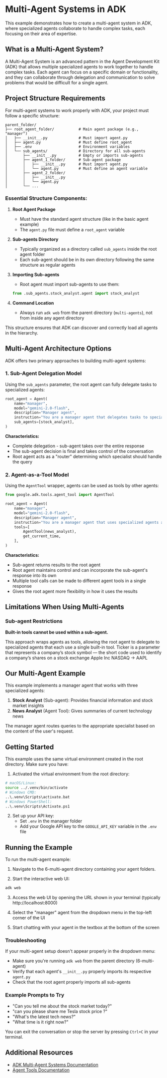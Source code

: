 # Multi-Agent Systems in ADK

This example demonstrates how to create a multi-agent system in ADK, where specialized agents collaborate to handle complex tasks, each focusing on their area of expertise.

## What is a Multi-Agent System?

A Multi-Agent System is an advanced pattern in the Agent Development Kit (ADK) that allows multiple specialized agents to work together to handle complex tasks. Each agent can focus on a specific domain or functionality, and they can collaborate through delegation and communication to solve problems that would be difficult for a single agent.

## Project Structure Requirements

For multi-agent systems to work properly with ADK, your project must follow a specific structure:

```
parent_folder/
├── root_agent_folder/           # Main agent package (e.g., "manager")
│   ├── __init__.py              # Must import agent.py
│   ├── agent.py                 # Must define root_agent
│   ├── .env                     # Environment variables
│   └── sub_agents/              # Directory for all sub-agents
│       ├── __init__.py          # Empty or imports sub-agents
│       ├── agent_1_folder/      # Sub-agent package
│       │   ├── __init__.py      # Must import agent.py
│       │   └── agent.py         # Must define an agent variable
│       ├── agent_2_folder/
│       │   ├── __init__.py
│       │   └── agent.py
│       └── ...
```

### Essential Structure Components:

1. **Root Agent Package**
   - Must have the standard agent structure (like in the basic agent example)
   - The `agent.py` file must define a `root_agent` variable

2. **Sub-agents Directory**
   - Typically organized as a directory called `sub_agents` inside the root agent folder
   - Each sub-agent should be in its own directory following the same structure as regular agents

3. **Importing Sub-agents**
   - Root agent must import sub-agents to use them:
   ```python
   from .sub_agents.stock_analyst.agent import stock_analyst
   ```

4. **Command Location**
   - Always run `adk web` from the parent directory (`multi-agents`), not from inside any agent directory

This structure ensures that ADK can discover and correctly load all agents in the hierarchy.

## Multi-Agent Architecture Options

ADK offers two primary approaches to building multi-agent systems:

### 1. Sub-Agent Delegation Model

Using the `sub_agents` parameter, the root agent can fully delegate tasks to specialized agents:

```python
root_agent = Agent(
    name="manager",
    model="gemini-2.0-flash",
    description="Manager agent",
    instruction="You are a manager agent that delegates tasks to specialized agents...",
    sub_agents=[stock_analyst],
)
```

**Characteristics:**
- Complete delegation - sub-agent takes over the entire response
- The sub-agent decision is final and takes control of the conversation
- Root agent acts as a "router" determining which specialist should handle the query

### 2. Agent-as-a-Tool Model

Using the `AgentTool` wrapper, agents can be used as tools by other agents:

```python
from google.adk.tools.agent_tool import AgentTool

root_agent = Agent(
    name="manager",
    model="gemini-2.0-flash",
    description="Manager agent",
    instruction="You are a manager agent that uses specialized agents as tools...",
    tools=[
        AgentTool(news_analyst),
        get_current_time,
    ],
)
```

**Characteristics:**
- Sub-agent returns results to the root agent
- Root agent maintains control and can incorporate the sub-agent's response into its own
- Multiple tool calls can be made to different agent tools in a single response
- Gives the root agent more flexibility in how it uses the results

## Limitations When Using Multi-Agents

### Sub-agent Restrictions

**Built-in tools cannot be used within a sub-agent.**


This approach wraps agents as tools, allowing the root agent to delegate to specialized agents that each use a single built-in tool.
Ticker is a parameter that represents a company’s stock symbol — the short code used to identify a company’s shares on a stock exchange
Apple Inc NASDAQ -> AAPL

## Our Multi-Agent Example

This example implements a manager agent that works with three specialized agents:

1. **Stock Analyst** (Sub-agent): Provides financial information and stock market insights
2. **News Analyst** (Agent Tool): Gives summaries of current technology news

The manager agent routes queries to the appropriate specialist based on the content of the user's request.

## Getting Started

This example uses the same virtual environment created in the root directory. Make sure you have:

1. Activated the virtual environment from the root directory:
```bash
# macOS/Linux:
source ../.venv/bin/activate
# Windows CMD:
..\.venv\Scripts\activate.bat
# Windows PowerShell:
..\.venv\Scripts\Activate.ps1
```

2. Set up your API key:
   - Set `.env` in the manager folder
   - Add your Google API key to the `GOOGLE_API_KEY` variable in the `.env` file

## Running the Example

To run the multi-agent example:

1. Navigate to the 6-multi-agent directory containing your agent folders.

2. Start the interactive web UI:
```bash
adk web
```

3. Access the web UI by opening the URL shown in your terminal (typically http://localhost:8000)

4. Select the "manager" agent from the dropdown menu in the top-left corner of the UI

5. Start chatting with your agent in the textbox at the bottom of the screen

### Troubleshooting

If your multi-agent setup doesn't appear properly in the dropdown menu:
- Make sure you're running `adk web` from the parent directory (6-multi-agent)
- Verify that each agent's `__init__.py` properly imports its respective `agent.py`
- Check that the root agent properly imports all sub-agents

### Example Prompts to Try

- "Can you tell me about the stock market today?"
- "can you please share me Tesla stock price ?"
- "What's the latest tech news?"
- "What time is it right now?"

You can exit the conversation or stop the server by pressing `Ctrl+C` in your terminal.

## Additional Resources

- [ADK Multi-Agent Systems Documentation](https://google.github.io/adk-docs/agents/multi-agent-systems/)
- [Agent Tools Documentation](https://google.github.io/adk-docs/tools/function-tools/#3-agent-as-a-tool)
